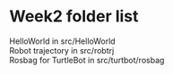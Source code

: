 # Week2 folder list
 HelloWorld in src/HelloWorld\
 Robot trajectory in src/robtrj\
 Rosbag for TurtleBot in src/turtbot/rosbag
